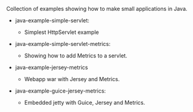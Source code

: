 Collection of examples showing how to make small applications in Java.

* java-example-simple-servlet:
  * Simplest HttpServlet example

* java-example-simple-servlet-metrics:
  * Showing how to add Metrics to a servlet.

* java-example-jersey-metrics
  * Webapp war with Jersey and Metrics.

* java-example-guice-jersey-metrics:
  * Embedded jetty with Guice, Jersey and Metrics.

